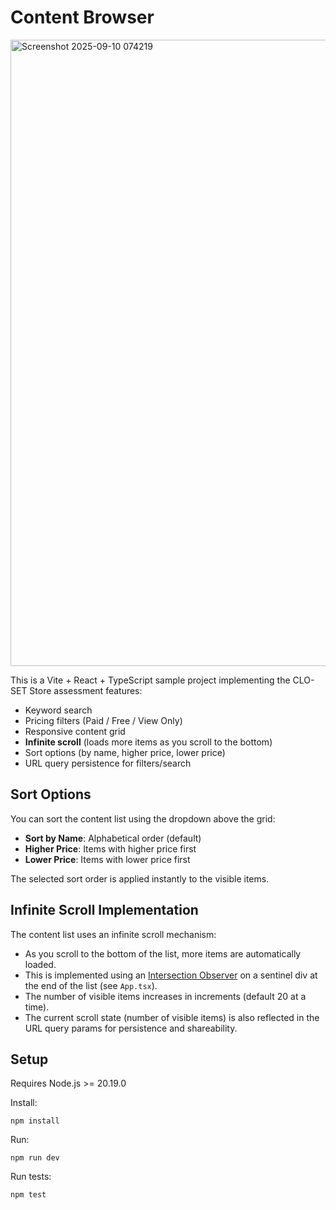# Content Browser 


<img width="1476" height="1002" alt="Screenshot 2025-09-10 074219" src="https://github.com/user-attachments/assets/7a2b4e8c-eec3-4ca8-9922-2663c02edab7" />


This is a Vite + React + TypeScript sample project implementing the CLO-SET Store assessment features:
- Keyword search
- Pricing filters (Paid / Free / View Only)
- Responsive content grid
- **Infinite scroll** (loads more items as you scroll to the bottom)
- Sort options (by name, higher price, lower price)
- URL query persistence for filters/search
## Sort Options

You can sort the content list using the dropdown above the grid:
- **Sort by Name**: Alphabetical order (default)
- **Higher Price**: Items with higher price first
- **Lower Price**: Items with lower price first

The selected sort order is applied instantly to the visible items.


## Infinite Scroll Implementation

The content list uses an infinite scroll mechanism:
- As you scroll to the bottom of the list, more items are automatically loaded.
- This is implemented using an [Intersection Observer](https://developer.mozilla.org/en-US/docs/Web/API/Intersection_Observer_API) on a sentinel div at the end of the list (see `App.tsx`).
- The number of visible items increases in increments (default 20 at a time).
- The current scroll state (number of visible items) is also reflected in the URL query params for persistence and shareability.


## Setup

Requires Node.js >= 20.19.0

Install:
```
npm install
```

Run:
```
npm run dev
```

Run tests:
```
npm test
```
